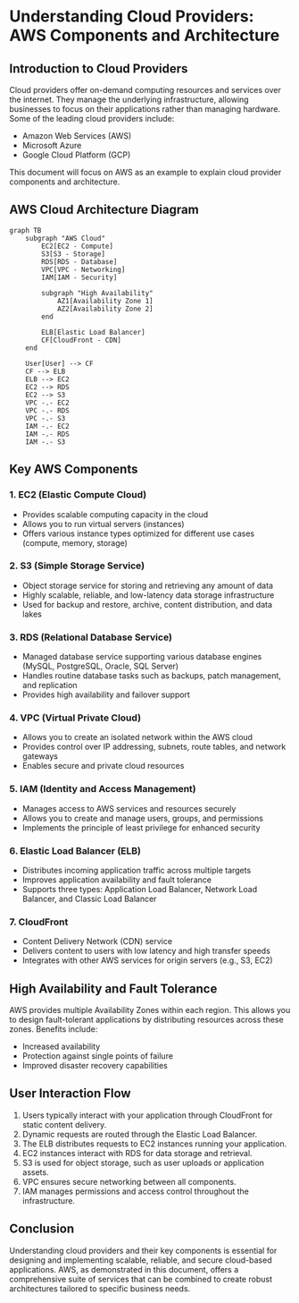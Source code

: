 # Understanding Cloud Providers: AWS Components and Architecture

## Introduction to Cloud Providers

Cloud providers offer on-demand computing resources and services over the internet. They manage the underlying infrastructure, allowing businesses to focus on their applications rather than managing hardware. Some of the leading cloud providers include:

- Amazon Web Services (AWS)
- Microsoft Azure
- Google Cloud Platform (GCP)

This document will focus on AWS as an example to explain cloud provider components and architecture.

## AWS Cloud Architecture Diagram

```mermaid
graph TB
    subgraph "AWS Cloud"
        EC2[EC2 - Compute]
        S3[S3 - Storage]
        RDS[RDS - Database]
        VPC[VPC - Networking]
        IAM[IAM - Security]
        
        subgraph "High Availability"
            AZ1[Availability Zone 1]
            AZ2[Availability Zone 2]
        end
        
        ELB[Elastic Load Balancer]
        CF[CloudFront - CDN]
    end
    
    User[User] --> CF
    CF --> ELB
    ELB --> EC2
    EC2 --> RDS
    EC2 --> S3
    VPC -.- EC2
    VPC -.- RDS
    VPC -.- S3
    IAM -.- EC2
    IAM -.- RDS
    IAM -.- S3
```

## Key AWS Components

### 1. EC2 (Elastic Compute Cloud)
- Provides scalable computing capacity in the cloud
- Allows you to run virtual servers (instances)
- Offers various instance types optimized for different use cases (compute, memory, storage)

### 2. S3 (Simple Storage Service)
- Object storage service for storing and retrieving any amount of data
- Highly scalable, reliable, and low-latency data storage infrastructure
- Used for backup and restore, archive, content distribution, and data lakes

### 3. RDS (Relational Database Service)
- Managed database service supporting various database engines (MySQL, PostgreSQL, Oracle, SQL Server)
- Handles routine database tasks such as backups, patch management, and replication
- Provides high availability and failover support

### 4. VPC (Virtual Private Cloud)
- Allows you to create an isolated network within the AWS cloud
- Provides control over IP addressing, subnets, route tables, and network gateways
- Enables secure and private cloud resources

### 5. IAM (Identity and Access Management)
- Manages access to AWS services and resources securely
- Allows you to create and manage users, groups, and permissions
- Implements the principle of least privilege for enhanced security

### 6. Elastic Load Balancer (ELB)
- Distributes incoming application traffic across multiple targets
- Improves application availability and fault tolerance
- Supports three types: Application Load Balancer, Network Load Balancer, and Classic Load Balancer

### 7. CloudFront
- Content Delivery Network (CDN) service
- Delivers content to users with low latency and high transfer speeds
- Integrates with other AWS services for origin servers (e.g., S3, EC2)

## High Availability and Fault Tolerance

AWS provides multiple Availability Zones within each region. This allows you to design fault-tolerant applications by distributing resources across these zones. Benefits include:

- Increased availability
- Protection against single points of failure
- Improved disaster recovery capabilities

## User Interaction Flow

1. Users typically interact with your application through CloudFront for static content delivery.
2. Dynamic requests are routed through the Elastic Load Balancer.
3. The ELB distributes requests to EC2 instances running your application.
4. EC2 instances interact with RDS for data storage and retrieval.
5. S3 is used for object storage, such as user uploads or application assets.
6. VPC ensures secure networking between all components.
7. IAM manages permissions and access control throughout the infrastructure.

## Conclusion

Understanding cloud providers and their key components is essential for designing and implementing scalable, reliable, and secure cloud-based applications. AWS, as demonstrated in this document, offers a comprehensive suite of services that can be combined to create robust architectures tailored to specific business needs.